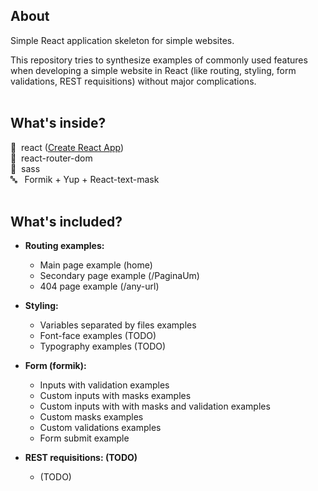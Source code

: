 ## About
Simple React application skeleton for simple websites. <br>

This repository tries to synthesize examples of commonly used features when developing a simple website in React (like routing, styling, form validations, REST requisitions) without major complications. <br><br>


## What's inside?

:rocket: &nbsp;react ([Create React App](https://github.com/facebook/create-react-app)) <br>
:busstop:  &nbsp;react-router-dom <br>
:art: &nbsp;sass <br>
:abc: &nbsp; Formik + Yup + React-text-mask <br><br>


## What's included?

* **Routing examples:** <br>
  - Main page example (home) <br>
  - Secondary page example (/PaginaUm) <br>
  - 404 page example (/any-url) <br>

* **Styling:** <br>
  - Variables separated by files examples <br>
  - Font-face examples (TODO) <br>
  - Typography examples (TODO) <br>

* **Form (formik):** <br>
  - Inputs with validation examples <br>
  - Custom inputs with masks examples <br>
  - Custom inputs with with masks and validation examples <br>
  - Custom masks examples <br>
  - Custom validations examples <br>
  - Form submit example <br>

* **REST requisitions: (TODO)** <br>
  - (TODO)